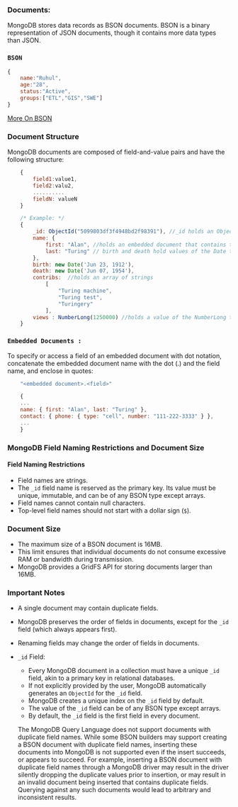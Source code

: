 
### Documents:

MongoDB stores data records as BSON documents. BSON is a binary representation of JSON documents, 
though it contains more data types than JSON. 

### `BSON`
```javascript
{
    name:"Ruhul",
    age:"28",
    status:"Active",
    groups:["ETL","GIS","SWE"]
}
```

[More On BSON](https://bsonspec.org/)

### Document Structure

MongoDB documents are composed of field-and-value pairs and have the following structure:
```javascript
    {
        field1:value1,
        field2:valu2,
        ..........
        fieldN: valueN
    }

    /* Example: */
    {
        _id: ObjectId("5099803df3f4948bd2f98391"), //_id holds an ObjectId.
        name: { 
            first: "Alan", //holds an embedded document that contains the fields first and last.
            last: "Turing" // birth and death hold values of the Date type.
        },
        birth: new Date('Jun 23, 1912'),
        death: new Date('Jun 07, 1954'),
        contribs:  //holds an array of strings
            [ 
                "Turing machine",
                "Turing test", 
                "Turingery" 
            ],
        views : NumberLong(1250000) //holds a value of the NumberLong type.
    }
```

### `Embedded Documents : ` 
To specify or access a field of an embedded document with dot notation, concatenate the embedded document name with the dot (.) and the field name, and enclose in quotes:

```javascript
    "<embedded document>.<field>"

    {
    ...
    name: { first: "Alan", last: "Turing" },
    contact: { phone: { type: "cell", number: "111-222-3333" } },
    ...
    }
```


### MongoDB Field Naming Restrictions and Document Size

#### Field Naming Restrictions

- Field names are strings.
- The `_id` field name is reserved as the primary key. Its value must be unique, immutable, and can be of any BSON type except arrays.
- Field names cannot contain null characters.
- Top-level field names should not start with a dollar sign (`$`).

### Document Size

- The maximum size of a BSON document is 16MB.
- This limit ensures that individual documents do not consume excessive RAM or bandwidth during transmission.
- MongoDB provides a GridFS API for storing documents larger than 16MB.

### Important Notes

- A single document may contain duplicate fields.
- MongoDB preserves the order of fields in documents, except for the `_id` field (which always appears first).
- Renaming fields may change the order of fields in documents.
- `_id` Field:
  - Every MongoDB document in a collection must have a unique `_id` field, akin to a primary key in relational databases.
  - If not explicitly provided by the user, MongoDB automatically generates an `ObjectId` for the `_id` field.
  - MongoDB creates a unique index on the `_id` field by default.
  - The value of the `_id` field can be of any BSON type except arrays.
  - By default, the `_id` field is the first field in every document.



  The MongoDB Query Language does not support documents with duplicate field names. While some BSON builders may support creating a BSON document with duplicate field names, inserting these documents into MongoDB is not supported even if the insert succeeds, or appears to succeed. For example, inserting a BSON document with duplicate field names through a MongoDB driver may result in the driver silently dropping the duplicate values prior to insertion, or may result in an invalid document being inserted that contains duplicate fields. Querying against any such documents would lead to arbitrary and inconsistent results.


